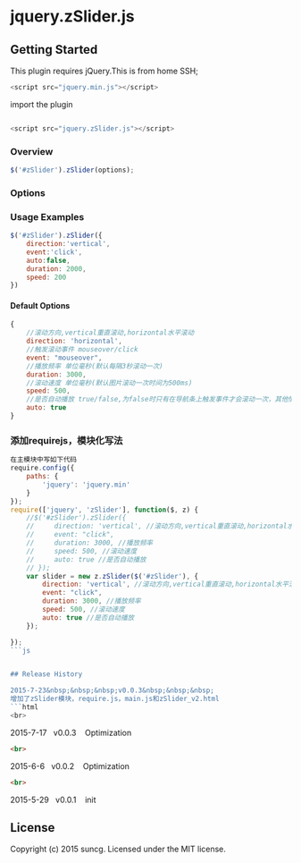 # jquery.zSlider.js

## Getting Started
This plugin requires jQuery.This is from home SSH;
```js
<script src="jquery.min.js"></script>
```

import the plugin

```js

<script src="jquery.zSlider.js"></script>
```



### Overview

```js
$('#zSlider').zSlider(options);
```

### Options

### Usage Examples
```js
$('#zSlider').zSlider({
	direction:'vertical',
    event:'click',
    auto:false,
    duration: 2000,
    speed: 200
})
```
#### Default Options

```js
{
	//滚动方向,vertical重直滚动,horizontal水平滚动
	direction: 'horizontal',
	//触发滚动事件 mouseover/click
	event: "mouseover",
	//播放频率 单位毫秒(默认每隔3秒滚动一次)
	duration: 3000,
	//滚动速度 单位毫秒(默认图片滚动一次时间为500ms)
	speed: 500,
	//是否自动播放 true/false,为false时只有在导航条上触发事件才会滚动一次，其他情况不滚动
	auto: true
}
```
### 添加requirejs，模块化写法
```js
在主模块中写如下代码
require.config({
    paths: {
        'jquery': 'jquery.min'
    }
});
require(['jquery', 'zSlider'], function($, z) {
    //$('#zSlider').zSlider({
    //     direction: 'vertical', //滚动方向,vertical重直滚动,horizontal水平滚动
    //     event: "click",
    //     duration: 3000, //播放频率
    //     speed: 500, //滚动速度
    //     auto: true //是否自动播放
    // });
    var slider = new z.zSlider($('#zSlider'), {
        direction: 'vertical', //滚动方向,vertical重直滚动,horizontal水平滚动
        event: "click",
        duration: 3000, //播放频率
        speed: 500, //滚动速度
        auto: true //是否自动播放
    });

});
```js


## Release History

2015-7-23&nbsp;&nbsp;&nbsp;v0.0.3&nbsp;&nbsp;&nbsp;
增加了zSlider模块，require.js，main.js和zSlider_v2.html
```html
<br>
```
2015-7-17&nbsp;&nbsp;&nbsp;v0.0.3&nbsp;&nbsp;&nbsp; Optimization
```html
<br>
```
2015-6-6&nbsp;&nbsp;&nbsp;v0.0.2&nbsp;&nbsp;&nbsp; Optimization
```html
<br>
```
2015-5-29&nbsp;&nbsp;&nbsp;v0.0.1&nbsp;&nbsp;&nbsp; init

## License
Copyright (c) 2015 suncg. Licensed under the MIT license.

